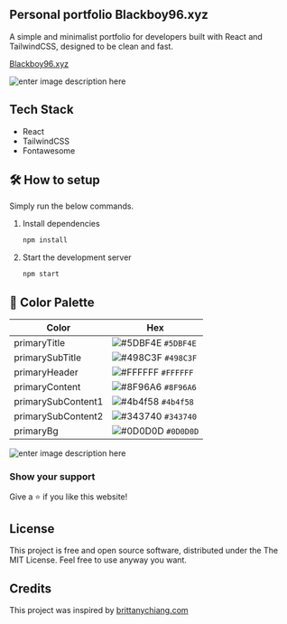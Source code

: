 ## Personal portfolio Blackboy96.xyz
A simple and minimalist portfolio for developers built with React and TailwindCSS, designed to be clean and fast.

[Blackboy96.xyz](https://blackboy96.xyz/)

![enter image description here](https://github.com/tOxicV4p0r/portfolio-v2/blob/main/static/demo.gif?raw=true)

## Tech Stack

 - React
 - TailwindCSS
 - Fontawesome

## 🛠 How to setup
Simply run the below commands.
1. Install dependencies

   ```sh
   npm install
   ```

2. Start the development server

   ```sh
   npm start
   ```

## 🎨 Color Palette

| Color          | Hex                                                                |
| -------------- | ------------------------------------------------------------------ |
| primaryTitle   | ![#5DBF4E](https://via.placeholder.com/10/5DBF4E?text=+) `#5DBF4E` |
| primarySubTitle| ![#498C3F](https://via.placeholder.com/10/498C3F?text=+) `#498C3F` |
| primaryHeader  | ![#FFFFFF](https://via.placeholder.com/10/FFFFFF?text=+) `#FFFFFF` |
| primaryContent | ![#8F96A6](https://via.placeholder.com/10/8F96A6?text=+) `#8F96A6` |
| primarySubContent1| ![#4b4f58](https://via.placeholder.com/10/4b4f58?text=+) `#4b4f58` |
| primarySubContent2| ![#343740](https://via.placeholder.com/10/ccd6f6?text=+) `#343740` |
| primaryBg      | ![#0D0D0D](https://via.placeholder.com/10/0D0D0D?text=+) `#0D0D0D` |


![enter image description here](https://raw.githubusercontent.com/tOxicV4p0r/portfolio-v2/main/static/Color-UI_UX.jpg)

###  Show your support
Give a  ⭐  if you like this website!
## License

This project is free and open source software, distributed under the The MIT License. Feel free to use anyway you want.

## Credits

This project was inspired by [brittanychiang.com](https://brittanychiang.com/)
